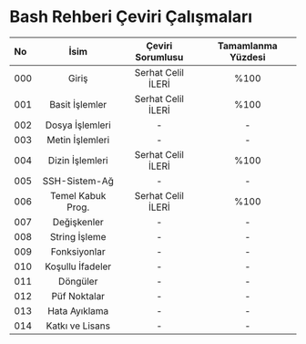 # Bash Rehberi Çeviri Çalışmaları

No   |        İsim       | Çeviri Sorumlusu   | Tamamlanma Yüzdesi
:--- |        :---:      |        :---:       |       :---:
000  |        Giriş      | Serhat Celil İLERİ |       %100
001  |   Basit İşlemler  | Serhat Celil İLERİ |       %100
002  |  Dosya İşlemleri  |          -         |         -
003  |  Metin İşlemleri  |          -         |         -
004  |  Dizin İşlemleri  | Serhat Celil İLERİ |       %100
005  |   SSH-Sistem-Ağ   |          -         |         -
006  | Temel Kabuk Prog. | Serhat Celil İLERİ |       %100
007  |    Değişkenler    |          -         |         -
008  |   String İşleme   |          -         |         -
009  |    Fonksiyonlar   |          -         |         -
010  | Koşullu İfadeler  |          -         |         -
011  |      Döngüler     |          -         |         -
012  |    Püf Noktalar   |          -         |         -
013  |   Hata Ayıklama   |          -         |         -
014  |  Katkı ve Lisans  |          -         |         -
